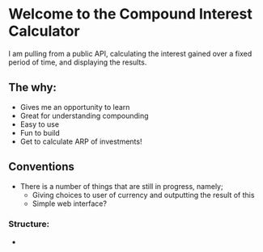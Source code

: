 # Welcome to the Compound Interest Calculator

I am pulling from a public API, calculating the interest gained over a fixed
period of time, and displaying the results.

## The why:
- Gives me an opportunity to learn
- Great for understanding compounding
- Easy to use
- Fun to build
- Get to calculate ARP of investments! 

## Conventions
- There is a number of things that are still in progress, namely;
  - Giving choices to user of currency and outputting the result of this
  - Simple web interface?
### Structure:
-  
